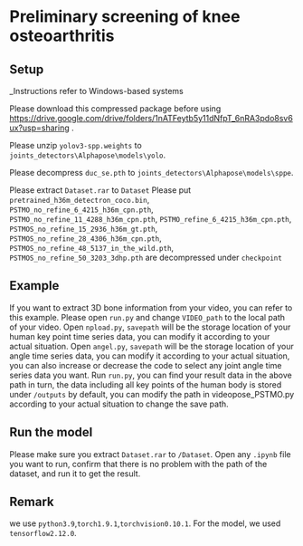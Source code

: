 # Preliminary screening of knee osteoarthritis

## Setup
_Instructions refer to Windows-based systems

Please download this compressed package before using https://drive.google.com/drive/folders/1nATFeytb5y11dNfpT_6nRA3pdo8sv6ux?usp=sharing .

Please unzip `yolov3-spp.weights` to `joints_detectors\Alphapose\models\yolo`.

Please decompress `duc_se.pth` to `joints_detectors\Alphapose\models\sppe`.

Please extract `Dataset.rar` to `Dataset`
Please put `pretrained_h36m_detectron_coco.bin`, `PSTMO_no_refine_6_4215_h36m_cpn.pth`,
`PSTMO_no_refine_11_4288_h36m_cpn.pth`, `PSTMO_refine_6_4215_h36m_cpn.pth`,
`PSTMOS_no_refine_15_2936_h36m_gt.pth`, `PSTMOS_no_refine_28_4306_h36m_cpn.pth`,
`PSTMOS_no_refine_48_5137_in_the_wild.pth`, `PSTMOS_no_refine_50_3203_3dhp.pth` are decompressed under `checkpoint`

## Example 

If you want to extract 3D bone information from your video, you can refer to this example.
Please open `run.py` and change `VIDEO_path` to the local path of your video. Open `npload.py`, `savepath` will be the storage location of your human key point time series data, you can modify it according to your actual situation. Open `angel.py`, `savepath` will be the storage location of your angle time series data, you can modify it according to your actual situation, you can also increase or decrease the code to select any joint angle time series data you want.
Run `run.py`, you can find your result data in the above path in turn, the data including all key points of the human body is stored under `/outputs` by default, you can modify the path in videopose_PSTMO.py according to your actual situation to change the save path.


## Run the model

Please make sure you extract `Dataset.rar` to `/Dataset`.
Open any `.ipynb` file you want to run, confirm that there is no problem with the path of the dataset, and run it to get the result.

## Remark

we use `python3.9`,`torch1.9.1`,`torchvision0.10.1`.
For the model, we used `tensorflow2.12.0`.
